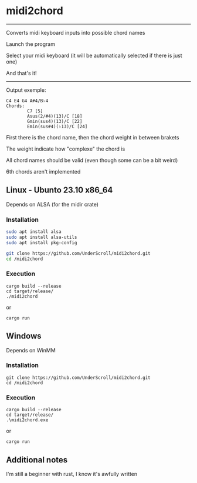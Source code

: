 # midi2chord

---

Converts midi keyboard inputs into possible chord names

Launch the program

Select your midi keyboard (it will be automatically selected if there is just one)

And that's it!

---

Output exemple:
```
C4 E4 G4 A#4/B♭4 
Chords:
        C7 [5]
        Asus(2/#4)(13)/C [18]
        Gmin(sus4)(13)/C [22]
        Emin(sus#4)(♭13)/C [24]
```
First there is the chord name, then the chord weight in between brakets

The weight indicate how "complexe" the chord is

All chord names should be valid (even though some can be a bit weird)

6th chords aren't implemented

## Linux - Ubunto 23.10 x86_64
Depends on ALSA (for the midir crate)
### Installation
```bash
sudo apt install alsa
sudo apt install alsa-utils
sudo apt install pkg-config

git clone https://github.com/UnderScroll/midi2chord.git
cd /midi2chord
```
### Execution
```
cargo build --release
cd target/release/
./midi2chord
```
or
```
cargo run
```
## Windows
Depends on WinMM
### Installation
```batch
git clone https://github.com/UnderScroll/midi2chord.git
cd /midi2chord
```
### Execution
```batch
cargo build --release
cd target/release/
.\midi2chord.exe
```
or
```
cargo run
```

## Additional notes
I'm still a beginner with rust, I know it's awfully written
